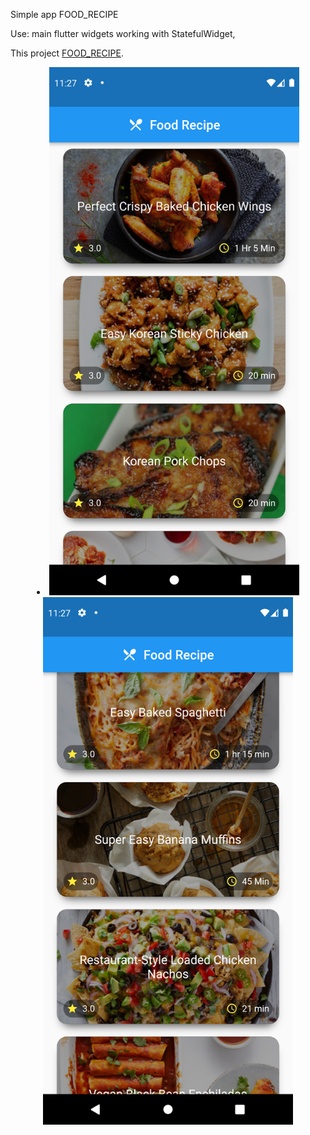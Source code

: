 Simple app FOOD_RECIPE

Use:
main flutter widgets
working with StatefulWidget, 

This project [FOOD_RECIPE](https://github.com/Antonyakov/FOOD_RECIPE).
   
<li align="center">
    <img src="https://github.com/Antonyakov/FOOD_RECIPE/blob/master/Screenshot_1645043261.png" width="400" alt="accessibility text">  
    <img src="https://github.com/Antonyakov/FOOD_RECIPE/blob/master/Screenshot_1645043274.png" width="400" alt="accessibility text">
</li>
